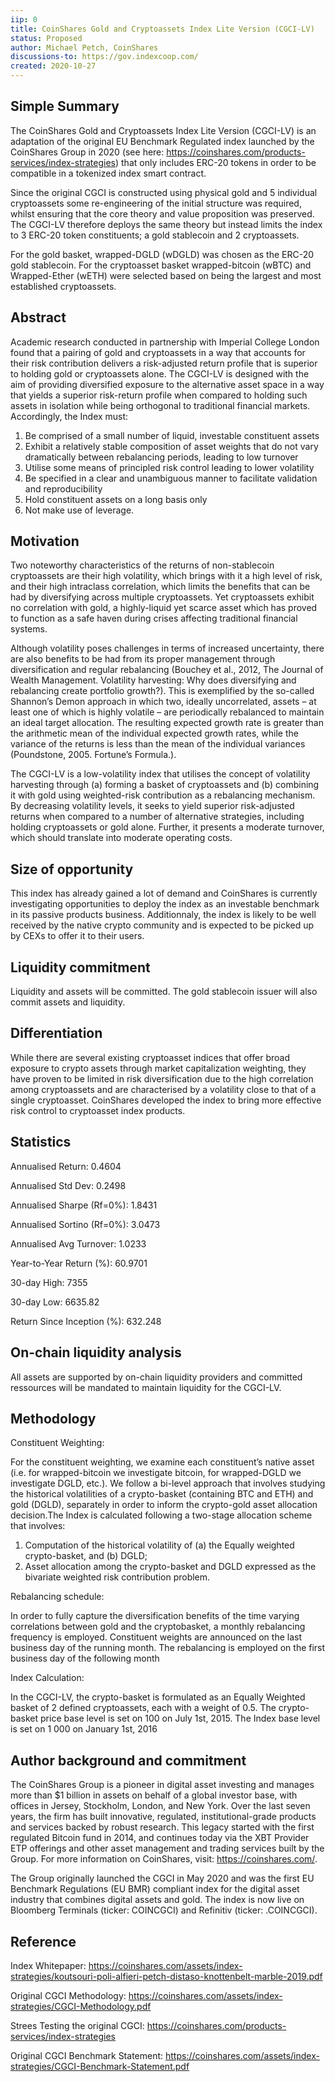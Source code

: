 ```yaml
---
iip: 0
title: CoinShares Gold and Cryptoassets Index Lite Version (CGCI-LV)
status: Proposed
author: Michael Petch, CoinShares
discussions-to: https://gov.indexcoop.com/
created: 2020-10-27
---
```


## Simple Summary

The CoinShares Gold and Cryptoassets Index Lite Version (CGCI-LV) is an adaptation of the original EU Benchmark Regulated index launched by the CoinShares Group in 2020 (see here: https://coinshares.com/products-services/index-strategies) that only includes ERC-20 tokens in order to be compatible in a tokenized index smart contract.

Since the original CGCI is constructed using physical gold and 5 individual cryptoassets some re-engineering of the initial structure was required, whilst ensuring that the core theory and value proposition was preserved. The CGCI-LV therefore deploys the same theory but instead limits the index to 3 ERC-20 token constituents; a gold stablecoin and 2 cryptoassets.

For the gold basket, wrapped-DGLD (wDGLD) was chosen as the ERC-20 gold stablecoin. For the cryptoasset basket wrapped-bitcoin (wBTC) and Wrapped-Ether (wETH) were selected based on being the largest and most established cryptoassets.

## Abstract

Academic research conducted in partnership with Imperial College London found that a pairing of gold and cryptoassets in a way that accounts for their risk contribution delivers a risk-adjusted return profile that is superior to holding gold or cryptoassets alone. The CGCI-LV is designed with the aim of providing diversified exposure to the alternative asset space in a way that yields a superior risk-return profile when compared to holding such assets in isolation while being orthogonal to traditional financial markets. Accordingly, the Index must:

1. Be comprised of a small number of liquid, investable constituent assets
2. Exhibit a relatively stable composition of asset weights that do not vary dramatically between rebalancing periods, leading to low turnover
3. Utilise some means of principled risk control leading to lower volatility
4. Be specified in a clear and unambiguous manner to facilitate validation and reproducibility
5. Hold constituent assets on a long basis only
6. Not make use of leverage.

## Motivation

Two noteworthy characteristics of the returns of non-stablecoin cryptoassets are their high volatility, which brings with it a high level of risk, and their high intraclass correlation, which limits the benefits that can be had by diversifying across multiple cryptoassets. Yet cryptoassets exhibit no correlation with gold, a highly-liquid yet scarce asset which has proved to function as a safe haven during crises affecting traditional financial systems.

Although volatility poses challenges in terms of increased uncertainty, there are also benefits to be had from its proper management through diversification and regular rebalancing (Bouchey et al., 2012, The Journal of Wealth Management. Volatility harvesting: Why does diversifying and rebalancing create portfolio growth?). This is exemplified by the so-called Shannon’s Demon approach in which two, ideally uncorrelated, assets – at least one of which is highly volatile – are periodically rebalanced to maintain an ideal target allocation. The resulting expected growth rate is greater than the arithmetic mean of the individual expected growth rates, while the variance of the returns is less than the mean of the individual variances (Poundstone, 2005. Fortune’s Formula.).

The CGCI-LV is a low-volatility index that utilises the concept of volatility harvesting through (a) forming a basket of cryptoassets and (b) combining it with gold using weighted-risk contribution as a rebalancing mechanism. By decreasing volatility levels, it seeks to yield superior risk-adjusted returns when compared to a number of alternative strategies, including holding cryptoassets or gold alone. Further, it presents a moderate turnover, which should translate into moderate operating costs.

## Size of opportunity

This index has already gained a lot of demand and CoinShares is currently investigating opportunities to deploy the index as an investable benchmark in its passive products business. Additionnaly, the index is likely to be well received by the native crypto community and is expected to be picked up by CEXs to offer it to their users.

## Liquidity commitment

Liquidity and assets will be committed. The gold stablecoin issuer will also commit assets and liquidity.

## Differentiation

While there are several existing cryptoasset indices that offer broad exposure to crypto assets through market capitalization weighting, they have proven to be limited in risk diversification due to the high correlation among cryptoassets and are characterised by a volatility close to that of a single cryptoasset. CoinShares developed the index to bring more effective risk control to cryptoasset index products.

## Statistics

Annualised Return: 0.4604

Annualised Std Dev: 0.2498

Annualised Sharpe (Rf=0%): 1.8431

Annualised Sortino (Rf=0%): 3.0473

Annualised Avg Turnover: 1.0233

Year-to-Year Return (%): 60.9701

30-day High: 7355

30-day Low: 6635.82

Return Since Inception (%): 632.248

## On-chain liquidity analysis

All assets are supported by on-chain liquidity providers and committed ressources will be mandated to maintain liquidity for the CGCI-LV.

## Methodology

Constituent Weighting:

For the constituent weighting, we examine each constituent’s native asset (i.e. for wrapped-bitcoin we investigate bitcoin, for wrapped-DGLD we investigate DGLD, etc.). We follow a bi-level approach that involves studying the historical volatilities of a crypto-basket (containing BTC and ETH) and gold (DGLD), separately in order to inform the crypto-gold asset allocation decision.The Index is calculated following a two-stage allocation scheme that involves:

1.  Computation of the historical volatility of (a) the Equally weighted crypto-basket, and (b) DGLD;
2.  Asset allocation among the crypto-basket and DGLD expressed as the bivariate weighted risk contribution problem.

Rebalancing schedule:

In order to fully capture the diversification benefits of the time varying correlations between gold and the cryptobasket, a monthly rebalancing frequency is employed. Constituent weights are announced on the last business day of the running month. The rebalancing is employed on the first business day of the following month

Index Calculation:

In the CGCI-LV, the crypto-basket is formulated as an Equally Weighted basket of 2 defined cryptoassets, each with a weight of 0.5. The crypto-basket price base level is set on 100 on July 1st, 2015. The Index base level is set on 1 000 on January 1st, 2016

## Author background and commitment

The CoinShares Group is a pioneer in digital asset investing and manages more than \$1 billion in assets on behalf of a global investor base, with offices in Jersey, Stockholm, London, and New York. Over the last seven years, the firm has built innovative, regulated, institutional-grade products and services backed by robust research. This legacy started with the first regulated Bitcoin fund in 2014, and continues today via the XBT Provider ETP offerings and other asset management and trading services built by the Group. For more information on CoinShares, visit: https://coinshares.com/.

The Group originally launched the CGCI in May 2020 and was the first EU Benchmark Regulations (EU BMR) compliant index for the digital asset industry that combines digital assets and gold. The index is now live on Bloomberg Terminals (ticker: COINCGCI) and Refinitiv (ticker: .COINCGCI).

## Reference

Index Whitepaper: https://coinshares.com/assets/index-strategies/koutsouri-poli-alfieri-petch-distaso-knottenbelt-marble-2019.pdf

Original CGCI Methodology: https://coinshares.com/assets/index-strategies/CGCI-Methodology.pdf

Strees Testing the original CGCI: https://coinshares.com/products-services/index-strategies

Original CGCI Benchmark Statement: https://coinshares.com/assets/index-strategies/CGCI-Benchmark-Statement.pdf
